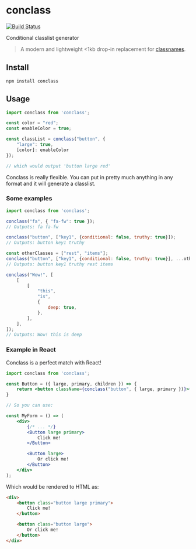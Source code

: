 # conclass

[![Build Status](https://travis-ci.com/pataar/conclass.svg?branch=master)](https://travis-ci.com/pataar/conclass)

Conditional classlist generator
>A modern and lightweight <1kb drop-in replacement for [classnames](https://github.com/JedWatson/classnames).

## Install
```console
npm install conclass
```

## Usage
```javascript
import conclass from 'conclass';

const color = "red";
const enableColor = true;

const classList = conclass("button", {
	"large": true,
	[color]: enableColor
});

// which would output 'button large red'

```

Conclass is really flexible. You can put in pretty much anything in any format and it will generate a classlist.

### Some examples
```javascript
import conclass from 'conclass';

conclass("fa", { "fa-fw": true });
// Outputs: fa fa-fw

conclass("button", ["key1", {conditional: false, truthy: true}]);
// Outputs: button key1 truthy

const otherClasses = ["rest", "items"];
conclass("button", ["key1", {conditional: false, truthy: true}], ...otherClasses);
// Outputs: button key1 truthy rest items

conclass("Wow!", [
	[
		[
			"this",
			"is",
			{
				deep: true,
			},
		],
	],
]);
// Outputs: Wow! this is deep
```

### Example in React
Conclass is a perfect match with React!
```jsx
import conclass from 'conclass';

const Button = ({ large, primary, children }) => {
	return <button className={conclass("button", { large, primary })}>{children}</button>;
}

// So you can use:

const MyForm = () => (
	<div>
		{/* ... */}
		<Button large primary>
			Click me!
		</Button>

		<Button large>
			Or click me!
		</Button>
	</div>
);

```
Which would be rendered to HTML as:
```html
<div>
	<button class="button large primary">
		Click me!
	</button>

	<button class="button large">
		Or click me!
	</button>
</div>
```

